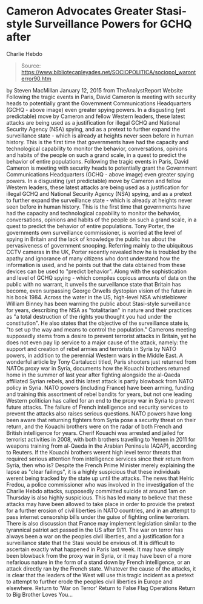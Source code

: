 # Cameron Advocates Greater Stasi-style Surveillance Powers for GCHQ after 
Charlie Hebdo

> Source: https://www.bibliotecapleyades.net/SOCIOPOLITICA/sociopol_waronterror90.htm

by Steven MacMillan January 12, 2015
from TheAnalystReport Website
Following the tragic events in Paris, David Cameron is meeting with security heads to potentially grant the Government Communications Headquarters (GCHQ - above image) even greater spying powers. In a disgusting (yet predictable) move by Cameron and fellow Western leaders, these latest attacks are being used as a justification for illegal GCHQ and National Security Agency (NSA) spying, and as a pretext to further expand the surveillance state - which is already at heights never seen before in human history. This is the first time that governments have had the capacity and technological capability to monitor the behavior, conversations, opinions and habits of the people on such a grand scale, in a quest to predict the behavior of entire populations.
Following the tragic events in Paris, David Cameron is meeting with security heads to potentially grant the Government Communications Headquarters (GCHQ - above image) even greater spying powers.
In a disgusting (yet predictable) move by Cameron and fellow Western leaders, these latest attacks are being used as a justification for illegal GCHQ and National Security Agency (NSA) spying, and as a pretext to further expand the surveillance state - which is already at heights never seen before in human history.
This is the first time that governments have had the capacity and technological capability to monitor the behavior, conversations, opinions and habits of the people on such a grand scale, in a quest to predict the behavior of entire populations.
Tony Porter, the governments own surveillance commissioner, is worried at the level of spying in Britain and the lack of knowledge the public has about the pervasiveness of government snooping.
Referring mainly to the ubiquitous CCTV cameras in the UK, Porter recently revealed how he is troubled by the apathy and ignorance of many citizens who dont understand how the information is used, and he points out that the data obtained from these devices can be used to "predict behavior".
Along with the sophistication and level of GCHQ spying - which compiles copious amounts of data on the public with no warrant, it unveils the surveillance state that Britain has become, even surpassing George Orwells dystopian vision of the future in his book 1984.
Across the water in the US, high-level NSA whistleblower William Binney has been warning the public about Stasi-style surveillance for years, describing the NSA as "totalitarian" in nature and their practices as "a total destruction of the rights you thought you had under the constitution".
He also states that the objective of the surveillance state is,
"to set up the way and means to control the population."
Camerons meeting supposedly stems from a desire to prevent terrorist attacks in Britain, yet he does not even pay lip service to a major cause of the attack, namely:
the support and creation of rebel armies and terrorists in Syria by NATO powers, in addition to the perennial Western wars in the Middle East.
A wonderful article by Tony Cartalucci titled, Paris shooters just returned from NATOs proxy war in Syria, documents how the Kouachi brothers returned home in the summer of last year after fighting alongside the al-Qaeda affiliated Syrian rebels, and this latest attack is partly blowback from NATO policy in Syria.
NATO powers (including France) have been arming, funding and training this assortment of rebel bandits for years, but not one leading Western politician has called for an end to the proxy war in Syria to prevent future attacks.
The failure of French intelligence and security services to prevent the attacks also raises serious questions. NATO powers have long been aware that returning fighters from Syria pose a security threat on their return, and the Kouachi brothers were on the radar of both French and British intelligence for years.
Cherif Kouachi was arrested and jailed for terrorist activities in 2008, with both brothers travelling to Yemen in 2011 for weapons training from al-Qaeda in the Arabian Peninsula (AQAP), according to Reuters.
If the Kouachi brothers werent high level terror threats that required serious attention from intelligence services since their return from Syria, then who is?
Despite the French Prime Minister merely explaining the lapse as "clear failings", it is a highly suspicious that these individuals werent being tracked by the state up until the attacks.
The news that Helric Fredou, a police commissioner who was involved in the investigation of the Charlie Hebdo attacks, supposedly committed suicide at around 1am on Thursday is also highly suspicious.
This has led many to believe that these attacks may have been allowed to take place in order to provide the pretext for a further erosion of civil liberties in NATO countries, and in an attempt to pass internet censorship bills under the guise of fighting online terrorism.
There is also discussion that France may implement legislation similar to the tyrannical patriot act passed in the US after 9/11. The war on terror has always been a war on the peoples civil liberties, and a justification for a surveillance state that the Stasi would be envious of.
It is difficult to ascertain exactly what happened in Paris last week. It may have simply been blowback from the proxy war in Syria, or it may have been of a more nefarious nature in the form of a stand down by French intelligence, or an attack directly ran by the French state.
Whatever the cause of the attacks, it is clear that the leaders of the West will use this tragic incident as a pretext to attempt to further erode the peoples civil liberties in Europe and elsewhere.
Return to 'War on Terror'
Return to False Flag Operations
Return to Big Brother Loves You...

